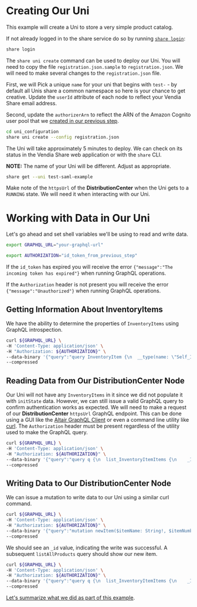 # Creating Our Uni

This example will create a Uni to store a very simple product catalog.

If not already logged in to the share service do so by running [`share login`](https://vendia.net/docs/share/cli/commands/login):

```bash
share login
```

The `share uni create` command can be used to deploy our Uni.  You will need to copy the file `registration.json.sample` to `registration.json`. We will need to make several changes to the `registration.json` file. 

First, we will Pick a unique `name` for your uni that begins with `test-` - by default all Unis share a common namespace so here is your chance to get creative.  Update the `userId` attribute of each node to reflect your Vendia Share email address.

Second, update the `authorizerArn` to reflect the ARN of the Amazon Cognito user pool that we [created in our previous step](./auth0-saml-provider-amazon-cup.md).

```bash
cd uni_configuration
share uni create --config registration.json
```

The Uni will take approximately 5 minutes to deploy.  We can check on its status in the Vendia Share web application or with the `share` CLI.

**NOTE:** The name of your Uni will be different.  Adjust as appropriate.

```bash
share get --uni test-saml-example
```

Make note of the `httpsUrl` of the **DistributionCenter** when the Uni gets to a `RUNNING` state. We will need it when interacting with our Uni.

# Working with Data in Our Uni

Let's go ahead and set shell variables we'll be using to read and write data.

```bash
export GRAPHQL_URL="your-graphql-url"

export AUTHORIZATION="id_token_from_previous_step"
```

If the `id_token` has expired you will receive the error `{"message":"The incoming token has expired"}` when running GraphQL operations. 

If the `Authorization` header is not present you will receive the error `{"message":"Unauthorized"}` when running GraphQL operations.

## Getting Information About InventoryItems

We have the ability to determine the properties of `InventoryItems` using GraphQL introspection.

```bash
curl ${GRAPHQL_URL} \
-H 'Content-Type: application/json' \
-H "Authorization: ${AUTHORIZATION}" \
--data-binary '{"query":"query InventoryItem {\n  __type(name: \"Self_InventoryItem\") {\n    name\n    fields {\n      name\n      type {\n        name\n        kind\n      }\n    }\n  }\n}","variables":{}}' \
--compressed 
```

## Reading Data from Our DistributionCenter Node

Our Uni will not have any `InventoryItems` in it since we did not populate it with `initState` data. However, we can still issue a valid GraphQL query to confirm authentication works as expected. We will need to make a request of our **DistributionCenter** `httpsUrl` GraphQL endpoint. This can be done using a GUI like the [Altair GraphQL Client](https://altair.sirmuel.design/) or even a command line utility like [curl](https://man7.org/linux/man-pages/man1/curl.1.html). The `Authorization` header must be present regardless of the utility used to make the GraphQL query.

```bash
curl ${GRAPHQL_URL} \
-H 'Content-Type: application/json' \
-H "Authorization: ${AUTHORIZATION}" \
--data-binary '{"query":"query q {\n  list_InventoryItemItems {\n    _InventoryItemItems {\n      _id\n      itemName\n      itemNumber\n      quantity\n    }\n  }\n}","variables":{}}' \
--compressed
```

## Writing Data to Our DistributionCenter Node

We can issue a mutation to write data to our Uni using a similar curl command.

```bash
curl ${GRAPHQL_URL} \
-H 'Content-Type: application/json' \
-H "Authorization: ${AUTHORIZATION}" \
--data-binary '{"query":"mutation newItem($itemName: String!, $itemNumber: String!, $quantity: Int!) {\n  add_InventoryItem(input: {itemName: $itemName, itemNumber: $itemNumber,  quantity: $quantity}, syncMode: ASYNC) {\n    transaction {\n      _id\n    }\n  }\n}","variables":{"itemName":"foo bar","itemNumber":"abc123","quantity":100}}' \
--compressed
```

We should see an `_id` value, indicating the write was successful. A subsequent `listAllProducts` query should show our new item.

```bash
curl ${GRAPHQL_URL} \
-H 'Content-Type: application/json' \
-H "Authorization: ${AUTHORIZATION}" \
--data-binary '{"query":"query q {\n  list_InventoryItemItems {\n    _InventoryItemItems {\n      _id\n      itemName\n      itemNumber\n      quantity\n    }\n  }\n}","variables":{}}' \
--compressed
```

[Let's summarize what we did as part of this example](./summary.md).


